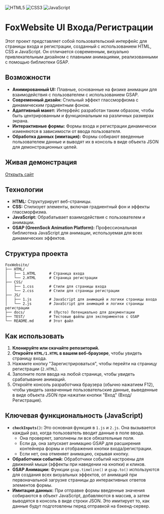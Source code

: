 ![HTML5](https://img.shields.io/badge/html5-%23E34F26.svg?style=for-the-badge&logo=html5&logoColor=white)
![CSS3](https://img.shields.io/badge/css3-%231572B6.svg?style=for-the-badge&logo=css3&logoColor=white)
![JavaScript](https://img.shields.io/badge/javascript-%23323330.svg?style=for-the-badge&logo=javascript&logoColor=%23F7DF1E)

# FoxWebsite UI Входа/Регистрации

Этот проект представляет собой пользовательский интерфейс для страницы входа и регистрации, созданный с использованием HTML, CSS и JavaScript. Он отличается современным, визуально привлекательным дизайном с плавными анимациями, реализованными с помощью библиотеки GSAP.

## Возможности

- **Анимированный UI:** Плавные, основанные на физике анимации для взаимодействия с пользователем с использованием GSAP.
- **Современный дизайн:** Стильный эффект глассморфизма с динамическим градиентным фоном.
- **Адаптивный макет:** Интерфейс разработан таким образом, чтобы быть центрированным и функциональным на различных размерах экрана.
- **Интерактивные формы:** Формы входа и регистрации динамически изменяются в зависимости от ввода пользователя.
- **Обработка данных (имитация):** Формы собирают введенные пользователем данные и выводят их в консоль в виде объекта JSON для демонстрационных целей.

## Живая демонстрация

[Открыть сайт](https://snejokk.github.io/FoxWebsite/)

## Технологии

- **HTML:** Структурирует веб-страницы.
- **CSS:** Стилизует элементы, включая градиентный фон и эффекты глассморфизма.
- **JavaScript:** Обрабатывает взаимодействия с пользователем и анимации.
- **GSAP (GreenSock Animation Platform):** Профессиональная библиотека JavaScript для анимации, используемая для всех динамических эффектов.

## Структура проекта

```
FoxWebsite/
├── HTML/
│   ├── 1.HTML      # Страница входа
│   └── 2.HTML      # Страница регистрации
├── CSS/
│   ├── 1.css       # Стили для страницы входа
│   └── 2.css       # Стили для страницы регистрации
├── JS/
│   ├── 1.js        # JavaScript для анимаций и логики страницы входа
│   └── 2.js        # JavaScript для анимаций и логики страницы регистрации
├── docs/           # (Пусто) Потенциально для документации
├── TEST/           # Тестовые файлы для экспериментов с GSAP
└── README.md       # Этот файл
```

## Как использовать

1.  **Клонируйте или скачайте репозиторий.**
2.  **Откройте `HTML/1.HTML` в вашем веб-браузере**, чтобы увидеть страницу входа.
3.  Нажмите кнопку "Зарегистрироваться", чтобы перейти на страницу регистрации (`2.HTML`).
4.  Заполните поля ввода на любой странице, чтобы увидеть срабатывание анимаций.
5.  Откройте консоль разработчика браузера (обычно нажатием F12), чтобы увидеть захваченные пользовательские данные, выведенные в виде объекта JSON при нажатии кнопки "Вход" (Вход/Регистрация).

## Ключевая функциональность (JavaScript)

- **`checkInputs()`:** Это основная функция в `1.js` и `2.js`. Она вызывается каждый раз, когда пользователь вводит данные в поле ввода.
    - Она проверяет, заполнены ли все обязательные поля.
    - Если да, она запускает анимацию GSAP для расширения контейнера формы и отображения кнопки входа/регистрации.
    - Если нет, она отменяет анимацию, скрывая кнопку.
- **Обработчики событий:** Обработчики событий настроены для движений мыши (эффекты при наведении на кнопки) и кликов.
- **GSAP Анимации:** Функции `gsap.timeline()` и `gsap.to()` используются для создания всех визуальных эффектов, от анимаций при первоначальной загрузке страницы до интерактивных ответов элементов формы.
- **Имитация данных:** При отправке формы введенные значения собираются в объект JavaScript, добавляются в массив, а затем выводятся в консоль в виде строки JSON. Это имитирует то, как данные будут подготовлены перед отправкой на бэкенд-сервер.
